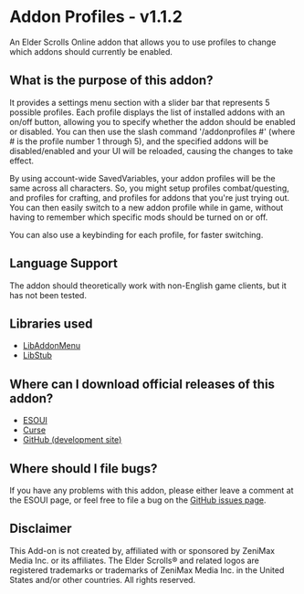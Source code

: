 Addon Profiles - v1.1.2
==================

An Elder Scrolls Online addon that allows you to use profiles to change which addons should currently be enabled.

## What is the purpose of this addon?

It provides a settings menu section with a slider bar that represents 5 possible profiles. Each profile displays the list of installed addons with an on/off button, allowing you to specify whether the addon should be enabled or disabled. You can then use the slash command '/addonprofiles #' (where # is the profile number 1 through 5), and the specified addons will be disabled/enabled and your UI will be reloaded, causing the changes to take effect.

By using account-wide SavedVariables, your addon profiles will be the same across all characters. So, you might setup profiles combat/questing, and profiles for crafting, and profiles for addons that you're just trying out. You can then easily switch to a new addon profile while in game, without having to remember which specific mods should be turned on or off.
 
You can also use a keybinding for each profile, for faster switching.

## Language Support

The addon should theoretically work with non-English game clients, but it has not been tested.

## Libraries used

* [LibAddonMenu](http://www.esoui.com/downloads/info7-LibAddonMenu.html)
* [LibStub](http://www.esoui.com/downloads/info44-LibStub.html)

## Where can I download official releases of this addon?

* [ESOUI](http://www.esoui.com/downloads/info477-AddonProfiles.html)
* [Curse](http://www.curse.com/teso-addons/teso/addon-profiles/)
* [GitHub (development site)](https://github.com/jhegg/eso-addon-profiles/)

## Where should I file bugs?

If you have any problems with this addon, please either leave a comment at the ESOUI page, or feel free to file a bug on the [GitHub issues page](https://github.com/jhegg/eso-addon-profiles/issues).

## Disclaimer

This Add-on is not created by, affiliated with or sponsored by ZeniMax Media Inc. or its affiliates. 
The Elder Scrolls® and related logos are registered trademarks or trademarks of ZeniMax Media Inc. in the United 
States and/or other countries. All rights reserved.